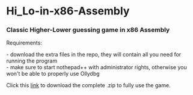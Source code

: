 # Hi_Lo-in-x86-Assembly
<h3> Classic Higher-Lower guessing game in x86 Assembly </h3>
Requirements:
<p>
- download the extra files in the repo, they will contain all you need for running the program<br>
- make sure to start nothepad++ with administrator rights, otherwise you won't be able to properly use Ollydbg
</p>
Click this  
<a href = "https://www.mediafire.com/file/1i8w8a7jqi76yyc/asm_tools.rar/file" target = "_blank">link</a>
to download the complete .zip to fully use the game.
